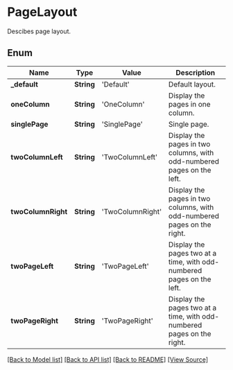 ﻿# PageLayout
Descibes page layout.

## Enum
Name | Type | Value | Description
------------ | ------------- | ------------- | -------------
**_default** | **String** | 'Default' | Default layout.
**oneColumn** | **String** | 'OneColumn' | Display the pages in one column.
**singlePage** | **String** | 'SinglePage' | Single page.
**twoColumnLeft** | **String** | 'TwoColumnLeft' | Display the pages in two columns, with odd-numbered pages on the left.
**twoColumnRight** | **String** | 'TwoColumnRight' | Display the pages in two columns, with odd-numbered pages on the right.
**twoPageLeft** | **String** | 'TwoPageLeft' | Display the pages two at a time, with odd-numbered pages on the left.
**twoPageRight** | **String** | 'TwoPageRight' | Display the pages two at a time, with odd-numbered pages on the right.

[[Back to Model list]](../README.md#documentation-for-models) [[Back to API list]](../README.md#documentation-for-api-endpoints) [[Back to README]](../README.md) [[View Source]](../AsposePdfCloud/Models/PageLayout.swift)

